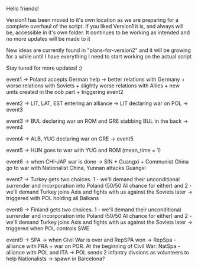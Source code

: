 Hello friends!

Version1 has been moved to it's own location as we are preparing for a complete overhaul of the script.
If you liked Version1 it is, and always will be, accessible in it's own folder. It continues to be working as intended and no more updates will be made to it

New ideas are currently found in "plans-for-version2" and it will be growing for a while until I have everything I need to start working on the actual script

Stay tuned for more updates! :)

event1 -> Poland accepts German help -> better relations with Germany  + worse relations with Soviets + slightly worse relations with Allies + new units created in the oob part + triggering event2

event2 -> LIT, LAT, EST entering an alliance -> LIT declaring war on POL -> event3

event3 -> BUL declaring war on ROM and GRE stabbing BUL in the back -> event4

event4 -> ALB, YUG declaring war on GRE -> event5

event5 -> HUN goes to war with YUG and ROM (mean_time = 1)

event6 -> when CHI-JAP war is done -> SIN + Guangxi + Communist China go to war with Nationalist China, Yunnan attacks Guangxi

event7 -> Turkey gets two choices. 1 - we'll demand their unconditional surrender and incorporation into Poland (50/50 AI chance for either) and 2 - we'll demand Turkey joins Axis and fights with us against the Soviets later -> triggered with POL holding all Balkans

event8 -> Finland gets two choices. 1 - we'll demand their unconditional surrender and incorporation into Poland (50/50 AI chance for either) and 2 - we'll demand Turkey joins Axis and fights with us against the Soviets later -> triggered when POL controls SWE

event9 -> SPA -> when Civil War is over and RepSPA won -> RepSpa - alliance with FRA + war on POR. At the beginning of Civil War: NatSpa - alliance with POL and ITA -> POL sends 2 infantry divsions as volunteers to help Nationalists -> spawn in Barcelona?
